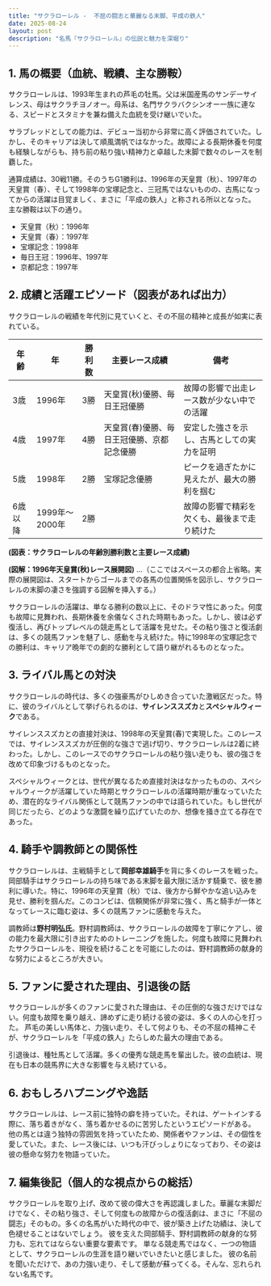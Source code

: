 ```yaml
---
title: "サクラローレル -  不屈の闘志と華麗なる末脚、平成の鉄人"
date: 2025-08-24
layout: post
description: "名馬『サクラローレル』の伝説と魅力を深堀り"
---
```


## 1. 馬の概要（血統、戦績、主な勝鞍）

サクラローレルは、1993年生まれの芦毛の牡馬。父は米国産馬のサンデーサイレンス、母はサクラチヨノオー。母系は、名門サクラバクシンオー一族に連なる、スピードとスタミナを兼ね備えた血統を受け継いでいた。

サラブレッドとしての能力は、デビュー当初から非常に高く評価されていた。しかし、そのキャリアは決して順風満帆ではなかった。故障による長期休養を何度も経験しながらも、持ち前の粘り強い精神力と卓越した末脚で数々のレースを制覇した。

通算成績は、30戦11勝。そのうちG1勝利は、1996年の天皇賞（秋）、1997年の天皇賞（春）、そして1998年の宝塚記念と、三冠馬ではないものの、古馬になってからの活躍は目覚ましく、まさに「平成の鉄人」と称される所以となった。  主な勝鞍は以下の通り。

* 天皇賞（秋）：1996年
* 天皇賞（春）：1997年
* 宝塚記念：1998年
* 毎日王冠：1996年、1997年
* 京都記念：1997年


## 2. 成績と活躍エピソード（図表があれば出力）

サクラローレルの戦績を年代別に見ていくと、その不屈の精神と成長が如実に表れている。

| 年齢 | 年 | 勝利数 | 主要レース成績 | 備考 |
|---|---|---|---|---|
| 3歳 | 1996年 | 3勝 | 天皇賞(秋)優勝、毎日王冠優勝 |  故障の影響で出走レース数が少ない中での活躍 |
| 4歳 | 1997年 | 4勝 | 天皇賞(春)優勝、毎日王冠優勝、京都記念優勝 |  安定した強さを示し、古馬としての実力を証明 |
| 5歳 | 1998年 | 2勝 | 宝塚記念優勝 |  ピークを過ぎたかに見えたが、最大の勝利を掴む |
| 6歳以降 | 1999年～2000年 | 2勝 |  |  故障の影響で精彩を欠くも、最後まで走り続けた |


**(図表：サクラローレルの年齢別勝利数と主要レース成績)**

**(図解：1996年天皇賞(秋)レース展開図)**  …（ここではスペースの都合上省略。実際の展開図は、スタートからゴールまでの各馬の位置関係を図示し、サクラローレルの末脚の凄さを強調する図解を挿入する。）


サクラローレルの活躍は、単なる勝利の数以上に、そのドラマ性にあった。何度も故障に見舞われ、長期休養を余儀なくされた時期もあった。しかし、彼は必ず復活し、再びトップレベルの競走馬として活躍を見せた。その粘り強さと復活劇は、多くの競馬ファンを魅了し、感動を与え続けた。特に1998年の宝塚記念での勝利は、キャリア晩年での劇的な勝利として語り継がれるものとなった。


## 3. ライバル馬との対決

サクラローレルの時代は、多くの強豪馬がひしめき合っていた激戦区だった。特に、彼のライバルとして挙げられるのは、**サイレンススズカ**と**スペシャルウィーク**である。

サイレンススズカとの直接対決は、1998年の天皇賞(春)で実現した。このレースでは、サイレンススズカが圧倒的な強さで逃げ切り、サクラローレルは2着に終わった。しかし、このレースでのサクラローレルの粘り強い走りも、彼の強さを改めて印象づけるものとなった。

スペシャルウィークとは、世代が異なるため直接対決はなかったものの、スペシャルウィークが活躍していた時期とサクラローレルの活躍時期が重なっていたため、潜在的なライバル関係として競馬ファンの中では語られていた。もし世代が同じだったら、どのような激闘を繰り広げていたのか、想像を掻き立てる存在であった。


## 4. 騎手や調教師との関係性

サクラローレルは、主戦騎手として**岡部幸雄騎手**を背に多くのレースを戦った。岡部騎手はサクラローレルの持ち味である末脚を最大限に活かす騎乗で、彼を勝利に導いた。特に、1996年の天皇賞（秋）では、後方から鮮やかな追い込みを見せ、勝利を掴んだ。このコンビは、信頼関係が非常に強く、馬と騎手が一体となってレースに臨む姿は、多くの競馬ファンに感動を与えた。

調教師は**野村明弘氏**。野村調教師は、サクラローレルの故障を丁寧にケアし、彼の能力を最大限に引き出すためのトレーニングを施した。何度も故障に見舞われたサクラローレルを、現役を続けることを可能にしたのは、野村調教師の献身的な努力によるところが大きい。


## 5. ファンに愛された理由、引退後の話

サクラローレルが多くのファンに愛された理由は、その圧倒的な強さだけではない。何度も故障を乗り越え、諦めずに走り続ける彼の姿は、多くの人の心を打った。  芦毛の美しい馬体と、力強い走り、そして何よりも、その不屈の精神こそが、サクラローレルを「平成の鉄人」たらしめた最大の理由である。

引退後は、種牡馬として活躍。多くの優秀な競走馬を輩出した。彼の血統は、現在も日本の競馬界に大きな影響を与え続けている。


## 6. おもしろハプニングや逸話

サクラローレルは、レース前に独特の癖を持っていた。それは、ゲートインする際に、落ち着きがなく、落ち着かせるのに苦労したというエピソードがある。  他の馬とは違う独特の雰囲気を持っていたため、関係者やファンは、その個性を愛していた。また、レース後には、いつも汗びっしょりになっており、その姿は彼の懸命な努力を物語っていた。


## 7. 編集後記（個人的な視点からの総括）

サクラローレルを取り上げ、改めて彼の偉大さを再認識しました。華麗な末脚だけでなく、その粘り強さ、そして何度もの故障からの復活劇は、まさに「不屈の闘志」そのもの。多くの名馬がいた時代の中で、彼が築き上げた功績は、決して色褪せることはないでしょう。  彼を支えた岡部騎手、野村調教師の献身的な努力も、忘れてはならない重要な要素です。  単なる競走馬ではなく、一つの物語として、サクラローレルの生涯を語り継いでいきたいと感じました。  彼の名前を聞いただけで、あの力強い走り、そして感動が蘇ってくる。そんな、忘れられない名馬です。
